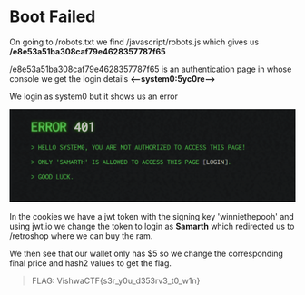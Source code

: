 # Boot Failed

On going to /robots.txt we find /javascript/robots.js which gives us **/e8e53a51ba308caf79e4628357787f65**

/e8e53a51ba308caf79e4628357787f65 is an authentication page in whose console we get the login details **<--system0:5yc0re-->**

We login as system0 but it shows us an error

![error](error.png)

In the cookies we have a jwt token with the signing key 'winniethepooh' and using jwt.io we change the token to login as **Samarth** which redirected us to /retroshop where we can buy the ram.

We then see that our wallet only has $5 so we change the corresponding final price and hash2 values to get the flag.

>FLAG: VishwaCTF{s3r_y0u_d353rv3_t0_w1n}
